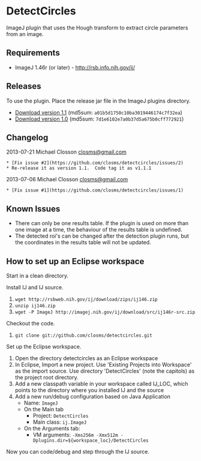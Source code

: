 DetectCircles
=============

ImageJ plugin that uses the Hough transform to extract circle parameters
from an image.


Requirements
------------

- ImageJ 1.46r (or later) - http://rsb.info.nih.gov/ij/


Releases
--------

To use the plugin.  Place the release jar file in the ImageJ plugins
directory.

* [Download version 1.1](https://github.com/closms/detectcircles/wiki/releases/Detect_Circles-1.1.jar)  (md5sum: `a01b5d1750c10ba3019446174c7f32ea`)
* [Download version 1.0](https://github.com/closms/detectcircles/wiki/releases/Detect_Circles-1.0.jar)  (md5sum: `7d1e6102e7a0b37d5a675b0cff772921`)

Changelog
---------

2013-07-21 Michael Closson <closms@gmail.com>

	* [Fix issue #2](https://github.com/closms/detectcircles/issues/2)
	* Re-release it as version 1.1.  Code tag it as v1.1.1

2013-07-06 Michael Closson <closms@gmail.com>

	* [Fix issue #1](https://github.com/closms/detectcircles/issues/1)


Known Issues
------------

* There can only be one results table.  If the plugin is used on more than one image at a time, the behaviour of the results table is undefined.
* The detected roi's can be changed after the detection plugin runs, but the coordinates in the results table will not be updated.


How to set up an Eclipse workspace
----------------------------------

Start in a clean directory.

Install IJ and IJ source.

1. `wget http://rsbweb.nih.gov/ij/download/zips/ij146.zip`
2. `unzip ij146.zip`
3. `wget -P ImageJ http://imagej.nih.gov/ij/download/src/ij146r-src.zip`

Checkout the code.

1. `git clone git://github.com/closms/detectcircles.git`

Set up the Eclipse workspace.

1. Open the directory detectcircles as an Eclipse workspace
2. In Eclipse, Import a new project.  Use 'Existing Projects into Workspace'
   as the import source.  Use directory 'DetectCircles' (note the capitols)
   as the project root directory.
3. Add a new classpath variable in your workspace called IJ_LOC, which points
   to the directory where you installed IJ and the source
4. Add a new run/debug configuration based on Java Application
    * Name: `ImageJ`
    * On the Main tab
      * Project: `DetectCircles`
      * Main class: `ij.ImageJ`
    * On the Arguments tab:
      * VM arguments: `-Xms256m -Xmx512m -Dplugins.dir=${workspace_loc}/DetectCircles`


Now you can code/debug and step through the IJ source.


